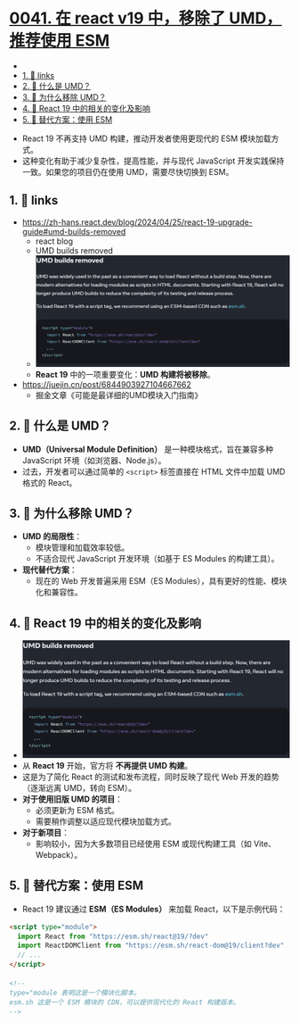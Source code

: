 # [0041. 在 react v19 中，移除了 UMD，推荐使用 ESM](https://github.com/Tdahuyou/TNotes.react/tree/main/0041.%20%E5%9C%A8%20react%20v19%20%E4%B8%AD%EF%BC%8C%E7%A7%BB%E9%99%A4%E4%BA%86%20UMD%EF%BC%8C%E6%8E%A8%E8%8D%90%E4%BD%BF%E7%94%A8%20ESM)

<!-- region:toc -->


- 
- [1. 🔗 links](#1--links)
- [2. 🤔 什么是 UMD？](#2--什么是-umd)
- [3. 🤔 为什么移除 UMD？](#3--为什么移除-umd)
- [4. 📒 React 19 中的相关的变化及影响](#4--react-19-中的相关的变化及影响)
- [5. 📒 替代方案：使用 ESM](#5--替代方案使用-esm)
<!-- endregion:toc -->
- React 19 不再支持 UMD 构建，推动开发者使用更现代的 ESM 模块加载方式。
- 这种变化有助于减少复杂性，提高性能，并与现代 JavaScript 开发实践保持一致。如果您的项目仍在使用 UMD，需要尽快切换到 ESM。

## 1. 🔗 links

- https://zh-hans.react.dev/blog/2024/04/25/react-19-upgrade-guide#umd-builds-removed
  - react blog
  - UMD builds removed
  - ![](assets/2025-01-10-11-02-07.png)
  - **React 19** 中的一项重要变化：**UMD 构建将被移除**。
- https://juejin.cn/post/6844903927104667662
  - 掘金文章《可能是最详细的UMD模块入门指南》


## 2. 🤔 什么是 UMD？

- **UMD（Universal Module Definition）** 是一种模块格式，旨在兼容多种 JavaScript 环境（如浏览器、Node.js）。
- 过去，开发者可以通过简单的 `<script>` 标签直接在 HTML 文件中加载 UMD 格式的 React。

## 3. 🤔 为什么移除 UMD？

- **UMD 的局限性**：
  - 模块管理和加载效率较低。
  - 不适合现代 JavaScript 开发环境（如基于 ES Modules 的构建工具）。
- **现代替代方案**：
  - 现在的 Web 开发普遍采用 ESM（ES Modules），具有更好的性能、模块化和兼容性。

## 4. 📒 React 19 中的相关的变化及影响

- ![](assets/2025-01-10-11-02-07.png)
- 从 **React 19** 开始，官方将 **不再提供 UMD 构建**。
- 这是为了简化 React 的测试和发布流程，同时反映了现代 Web 开发的趋势（逐渐远离 UMD，转向 ESM）。
- **对于使用旧版 UMD 的项目**：
  - 必须更新为 ESM 格式。
  - 需要稍作调整以适应现代模块加载方式。
- **对于新项目**：
  - 影响较小，因为大多数项目已经使用 ESM 或现代构建工具（如 Vite、Webpack）。

## 5. 📒 替代方案：使用 ESM

- React 19 建议通过 **ESM（ES Modules）** 来加载 React，以下是示例代码：

```html
<script type="module">
  import React from "https://esm.sh/react@19/?dev"
  import ReactDOMClient from "https://esm.sh/react-dom@19/client?dev"
  // ...
</script>

<!--
type="module 表明这是一个模块化脚本。
esm.sh 这是一个 ESM 模块的 CDN，可以提供现代化的 React 构建版本。
-->
```
